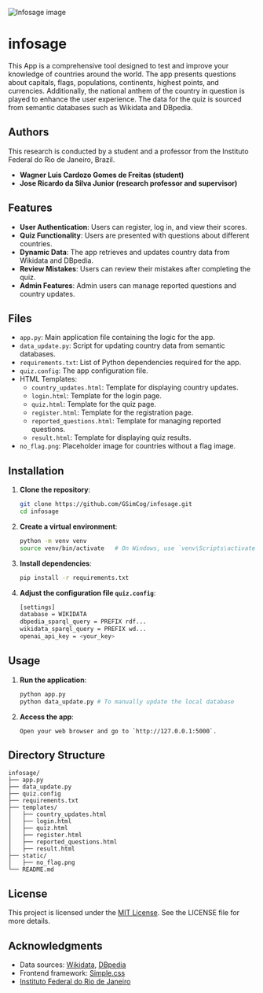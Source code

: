 ![Infosage image](https://github.com/GSimCog/infosage/blob/main/extra/animated.gif?raw=true)

# infosage

This App is a comprehensive tool designed to test and improve your knowledge of countries around the world. The app presents questions about capitals, flags, populations, continents, highest points, and currencies. Additionally, the national anthem of the country in question is played to enhance the user experience. The data for the quiz is sourced from semantic databases such as Wikidata and DBpedia.

## Authors
This research is conducted by a student and a professor from the Instituto Federal do Rio de Janeiro, Brazil.
- **Wagner Luis Cardozo Gomes de Freitas (student)**
- **Jose Ricardo da Silva Junior (research professor and supervisor)**

## Features

- **User Authentication**: Users can register, log in, and view their scores.
- **Quiz Functionality**: Users are presented with questions about different countries.
- **Dynamic Data**: The app retrieves and updates country data from Wikidata and DBpedia.
- **Review Mistakes**: Users can review their mistakes after completing the quiz.
- **Admin Features**: Admin users can manage reported questions and country updates.

## Files

- `app.py`: Main application file containing the logic for the app.
- `data_update.py`: Script for updating country data from semantic databases.
- `requirements.txt`: List of Python dependencies required for the app.
- `quiz.config`: The app configuration file.
- HTML Templates:
  - `country_updates.html`: Template for displaying country updates.
  - `login.html`: Template for the login page.
  - `quiz.html`: Template for the quiz page.
  - `register.html`: Template for the registration page.
  - `reported_questions.html`: Template for managing reported questions.
  - `result.html`: Template for displaying quiz results.
- `no_flag.png`: Placeholder image for countries without a flag image.

## Installation

1. **Clone the repository**:
   ```bash
   git clone https://github.com/GSimCog/infosage.git
   cd infosage

2. **Create a virtual environment**:
    ```bash
   python -m venv venv
   source venv/bin/activate   # On Windows, use `venv\Scripts\activate`

3. **Install dependencies**:
    ```bash
   pip install -r requirements.txt

4. **Adjust the configuration file `quiz.config`**:
    ``` bash
   [settings]
   database = WIKIDATA
   dbpedia_sparql_query = PREFIX rdf...
   wikidata_sparql_query = PREFIX wd...
   openai_api_key = <your_key>

## Usage

1. **Run the application**:
    ```bash
   python app.py
   python data_update.py # To manually update the local database

2. **Access the app**:
   ```
   Open your web browser and go to `http://127.0.0.1:5000`.

## Directory Structure

```
infosage/
├── app.py
├── data_update.py
├── quiz.config
├── requirements.txt
├── templates/
│   ├── country_updates.html
│   ├── login.html
│   ├── quiz.html
│   ├── register.html
│   ├── reported_questions.html
│   ├── result.html
├── static/
│   ├── no_flag.png
└── README.md
```
## License
   This project is licensed under the [MIT License](https://www.mit.edu/~amini/LICENSE.md). See the LICENSE file for more details.

## Acknowledgments
   - Data sources: [Wikidata](https://www.wikidata.org/), [DBpedia](https://www.dbpedia.org/)
   - Frontend framework: [Simple.css](https://simplecss.org/)
   - [Instituto Federal do Rio de Janeiro](https://www.ifrj.edu.br/)
